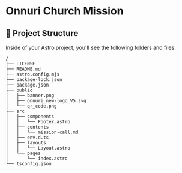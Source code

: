 # Onnuri Church Mission

## 🌲 Project Structure

Inside of your Astro project, you'll see the following folders and files:

```text
/
├── LICENSE
├── README.md
├── astro.config.mjs
├── package-lock.json
├── package.json
├── public
│   ├── banner.png
│   ├── onnuri_new-logo_V5.svg
│   └── qr_code.png
├── src
│   ├── components
│   │   └── Footer.astro
│   ├── contents
│   │   └── mission-call.md
│   ├── env.d.ts
│   ├── layouts
│   │   └── Layout.astro
│   └── pages
│       └── index.astro
└── tsconfig.json
```
